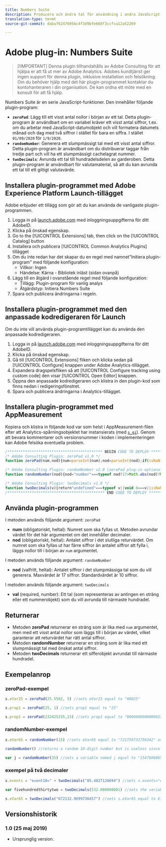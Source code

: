 ```yaml
---
title: Numbers Suite
description: Producera och ändra tal för användning i andra JavaScript-variabler.
translation-type: tm+mt
source-git-commit: dabaf6247695bc4f3d9bfe668f3ccfca12a52269

---
```



# Adobe plug-in: Numbers Suite

>[!IMPORTANT] Denna plugin tillhandahålls av Adobe Consulting för att hjälpa er att få ut mer av Adobe Analytics. Adobes kundtjänst ger ingen support för denna plugin, inklusive installation och felsökning. Om du behöver hjälp med det här plugin-programmet kontaktar du kontohanteraren i din organisation. De kan ordna ett möte med en konsult för att få hjälp.

Numbers Suite är en serie JavaScript-funktioner. Den innehåller följande plugin-program:

* **`zeroPad`**: Lägg till ett visst antal nollor i början av ett tal. Detta plugin-program är användbart om en variabel kräver ett visst antal siffror, t.ex. om du arbetar med JavaScript-datumobjekt och vill formatera datumets månad och dag med två siffror i stället för bara en siffra. I stället `01/09/2020` för `1/9/2020`.
* **`randomNumber`**: Generera ett slumpmässigt tal med ett visst antal siffror. Detta plugin-program är användbart om du distribuerar taggar från tredje part och vill ha ett slumpmässigt cachelagrat nummer.
* **`twoDecimals`**: Avrunda ett tal till hundradelsdelen av garderoben. Detta plugin-program är användbart för valutamaterial, så att du kan avrunda ett tal till ett giltigt valutavärde.

## Installera plugin-programmet med Adobe Experience Platform Launch-tillägget

Adobe erbjuder ett tillägg som gör att du kan använda de vanligaste plugin-programmen.

1. Logga in på [launch.adobe.com](https://launch.adobe.com) med inloggningsuppgifterna för ditt AdobeID.
1. Klicka på önskad egenskap.
1. Go to the [!UICONTROL Extensions] tab, then click on the [!UICONTROL Catalog] button
1. Installera och publicera [!UICONTROL Common Analytics Plugins] tillägget
1. Om du inte redan har det skapar du en regel med namnet&quot;Initiera plugin-program&quot; med följande konfiguration:
   * Villkor: Ingen
   * Händelse: Kärna - Bibliotek inläst (sidan ovanpå)
1. Lägg till en åtgärd i ovanstående regel med följande konfiguration:
   * Tillägg: Plugin-program för vanlig analys
   * Åtgärdstyp: Initiera Numbers Suite
1. Spara och publicera ändringarna i regeln.

## Installera plugin-programmet med den anpassade kodredigeraren för Launch

Om du inte vill använda plugin-programtillägget kan du använda den anpassade kodredigeraren.

1. Logga in på [launch.adobe.com](https://launch.adobe.com) med inloggningsuppgifterna för ditt AdobeID.
1. Klicka på önskad egenskap.
1. Gå till [!UICONTROL Extensions] fliken och klicka sedan på [!UICONTROL Configure] knappen under Adobe Analytics-tillägget.
1. Expandera dragspelsfliken så att [!UICONTROL Configure tracking using custom code] den visar [!UICONTROL Open Editor] knappen.
1. Öppna den anpassade kodredigeraren och klistra in den plugin-kod som finns nedan i redigeringsfönstret.
1. Spara och publicera ändringarna i Analytics-tillägget.

## Installera plugin-programmet med AppMeasurement

Kopiera och klistra in följande kod var som helst i AppMeasurement-filen efter att Analytics-spårningsobjektet har instansierats (med [`s_gi`](../functions/s-gi.md)). Genom att bevara kommentarer och versionsnummer i koden i implementeringen kan Adobe felsöka eventuella problem.

```js
/******************************************* BEGIN CODE TO DEPLOY *******************************************/
/* Adobe Consulting Plugin: zeroPad v1.0 */
function zeroPad(num,nod){num=parseInt(num);nod=parseInt(nod);if(isNaN(num)||isNaN(nod))return"";var c=nod-num.toString().length+ 1;return Array(+(0<c&&c)).join("0")+num};

/* Adobe Consulting Plugin: randomNumber v2.0 (zeroPad plug-in optional)*/
function randomNumber(nod){nod="number"===typeof nod?17>Math.abs(nod)?Math.round(Math.abs(nod)):17:10;for(var a="1",c=0;c<nod;c++) a+="0";a=Number(a);a=Math.floor(Math.random().toFixed(nod)*a)+"";a.length!==nod&&"undefined"!==typeof zeroPad&&(a=zeroPad(a,nod)); return a};

/* Adobe Consulting Plugin: twoDecimals v1.0 */
function twoDecimals(v){return"undefined"===typeof v||void 0===v||isNaN(v)?0:Number(Number(v).toFixed(2))};
/******************************************** END CODE TO DEPLOY ********************************************/
```

## Använda plugin-programmen

I metoden används följande argument: `zeroPad`

* **num** (obligatoriskt, heltal): Numret som ska fyllas ut. Metoden avrundar värdet för det här argumentet om det innehåller decimaler.
* **nod** (obligatoriskt, heltal): Antalet siffror i det slutliga returvärdet. Om numret som ska fyllas ut har färre siffror än antalet siffror att fylla i, läggs nollor till i början av `num` argumentet.

I metoden används följande argument: `randomNumber`

* **nod** (valfritt, heltal): Antalet siffror i det slumpmässiga tal som du vill generera. Maxvärdet är 17 siffror. Standardvärdet är 10 siffror.

I metoden används följande argument: `twoDecimals`

* **val** (required, number): Ett tal (som representeras av antingen en sträng eller ett nummerobjekt) som du vill avrunda till närmaste hundradel.

## Returnerar

* Metoden **zeroPad** returnerar en sträng som är lika med `num` argumentet, men med ett visst antal nollor som läggs till i början av värdet, vilket garanterar att returvärdet har rätt antal siffror.
* Metoden **randomNumber** returnerar en sträng som är lika med ett slumpmässigt tal med önskat antal siffror.
* Metoden **twoDecimals** returnerar ett sifferobjekt avrundat till närmaste hundradel.

## Exempelanrop

### zeroPad-exempel

```js
s.eVar25 = zeroPad(25.5562, 5) //sets eVar25 equal to "00025"

s.prop1 = zeroPad(25, 1) //sets prop1 equal to "25"

s.prop1 = zeroPad(232425235,23) //sets prop1 equal to "00000000000000232425235"
```

### randomNumber-exempel

```js
s.eVar65 = randomNumber(15) //sets eVar65 equal to "721759731750342" or some other random 15-digit number

randomNumber() //returns a random 10-digit number but is useless since this isn't used in an expression

var j = randomNumber(35) //sets a variable named j equal to "15476068651810060" or another random 17-digit number
```

### exempel på två decimaler

```js
s.events = "event10=" + twoDecimals("85.4827128694") //sets s.events="event10=85.48"

var fivehundredthirtytwo = twoDecimals(532.000000001) //sets the variable fivehundredthirtytwo equal to 532

s.eVar65 = twoDecimals("672132.9699736457") //sets s.eVar65 equal to 672132.97
```

## Versionshistorik

### 1.0 (25 maj 2019)

* Ursprunglig version.
